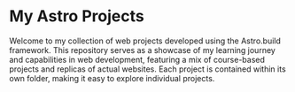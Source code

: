 # My Astro Projects
Welcome to my collection of web projects developed using the Astro.build framework. This repository serves as a showcase of my learning journey and capabilities in web development, featuring a mix of course-based projects and replicas of actual websites. Each project is contained within its own folder, making it easy to explore individual projects.


